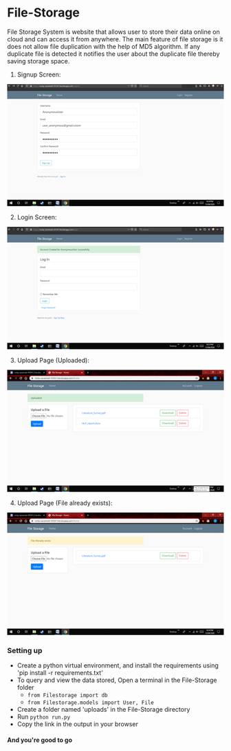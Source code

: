 # File-Storage
 
File Storage System is website that allows user to store their data online on cloud and can access it from anywhere. The main feature of file storage is it does not allow file duplication with the help of MD5 algorithm. If any duplicate file is detected it notifies the user about the duplicate file thereby saving storage space.

1. Signup Screen:

![Signup](Screenshots/Signup_Page.png)

2. Login Screen:

![Login](Screenshots/Signin_Page.png)

3. Upload Page (Uploaded):

![Success](Screenshots/Upload_Page_1.png)

4. Upload Page (File already exists):

![Success](Screenshots/Upload_Page_2.png)

### Setting up  
* Create a python virtual environment, and install the requirements using 'pip install -r requirements.txt'
* To query and view the data stored, Open a terminal in the File-Storage folder
  * `from Filestorage import db`
  * `from Filestorage.models import User, File`
* Create a folder named 'uploads' in the File-Storage directory
* Run `python run.py`
* Copy the link in the output in your browser



#### And you're good to go
